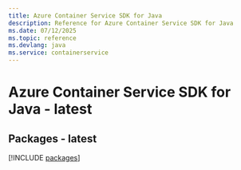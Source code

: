 ```yaml
---
title: Azure Container Service SDK for Java
description: Reference for Azure Container Service SDK for Java
ms.date: 07/12/2025
ms.topic: reference
ms.devlang: java
ms.service: containerservice
---
```

# Azure Container Service SDK for Java - latest
## Packages - latest
[!INCLUDE [packages](container-service-index.md)]
